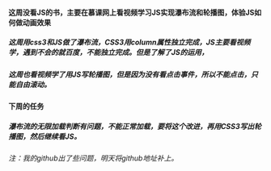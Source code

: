 ####      这周没看JS的书，主要在慕课网上看视频学习JS实现瀑布流和轮播图，体验JS如何做动画效果
##### 这周用css3和JS做了瀑布流，CSS3用column属性独立完成，JS主要看视频学，遇到不会的就百度，不能独立完成。但是了解了JS的运用，
##### 这周也看视频学了用JS写轮播图，但是因为没有看点击事件，所以不能点击，只能自由滚动。
#### 下周的任务
##### 瀑布流的无限加载判断有问题，不能正常加载，要将这个改进，再用CSS3写出轮播图，然后继续看JS。
###### 注：我的github出了些问题，明天将github地址补上。